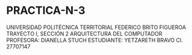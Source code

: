 # PRACTICA-N-3
UNIVERSIDAD POLITÉCNICA TERRITORIAL FEDERICO BRITO FIGUEROA
TRAYECTO I, SECCIÓN 2
ARQUITECTURA DEL COMPUTADOR
PROFESORA:
DIANELLA STUCH
ESTUDIANTE:
YETZARETH BRAVO
CI. 27707147
